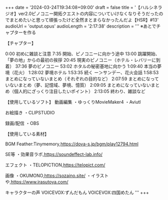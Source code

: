 +++
date = '2024-03-24T19:34:08+09:00'
draft = false
title = '【ハルシネラジオ】ver2.0ピノコニー開拓クエストの内容についていけなくなりそうだったのでまとめたいと思って頑張ったけど全然まとまらなかったんだよ【HSR】#13'
audioUrl = 'output.opus'
audioLength = '2:17:38'
description = '''
※あとでチャプターを作る

【チャプター】

0:00 初めに雑談と注意
7:35 開始、ピノコニーに向かう途中
13:00 跳躍開始、「夢の地」からの最初の挨拶
20:45 現実のピノコニー（ホテル・レバリーに到着）
37:36 夢のピノコニー
53:02 ホタルの秘密基地に向かう
1:09:40 本当の夢境（花火）
1:28:02 夢境ホテル
1:53:35 続く ー＞サンデー、花火会話
1:58:53 まとめになっていないまとめ（それぞれの目的など）
2:07:59 まとめになっていないまとめ（夢、記憶域、夢境、憶質）
2:09:05 まとめになっていないまとめ（個人的にざっくり注目したいポイント）
2:13:05 終わり、雑談など

【使用しているソフト】
動画編集
・ゆっくりMovieMaker4
・Aviutl

お絵描き
・CLIPSTUDIO

録画/配信
・OBS

【使用している素材】

BGM
Feather:Tinymemory,https://dova-s.jp/bgm/play12794.html

SE等
・効果音ラボ,https://soundeffect-lab.info/

エフェクト
・TELOPICTION,https://telopict.com/

画像
・OKUMONO,https://sozaino.site/
・イラストや,https://www.irasutoya.com/

キャラクターの声
VOICEVOX:ずんだもん
VOICEVOX:四国めたん
'''
+++


